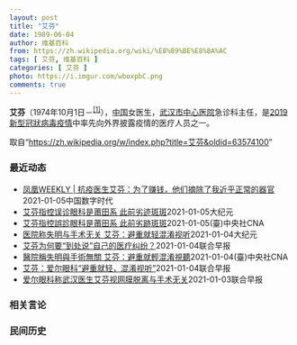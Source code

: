 ```yaml
---
layout: post
title: "艾芬"
date: 1989-06-04
author: 维基百科
from: https://zh.wikipedia.org/wiki/%E8%89%BE%E8%8A%AC
tags: [ 艾芬, 维基百科 ]
categories: [ 艾芬 ]
photo: https://i.imgur.com/wboxpbC.png
comments: true
---
```

<div class="mw-parser-output"><p><b>艾芬</b>（1974年10月1日－<sup id="cite_ref-1" class="reference"><a href="#cite_note-1">[1]</a></sup>），<a href="/wiki/%E4%B8%AD%E5%9B%BD" class="mw-redirect" title="中国">中国</a>女医生，<a href="/wiki/%E6%AD%A6%E6%B1%89%E5%B8%82%E4%B8%AD%E5%BF%83%E5%8C%BB%E9%99%A2" title="武汉市中心医院">武汉市中心医院</a>急诊科主任，是<a href="/wiki/2019%E6%96%B0%E5%9E%8B%E5%86%A0%E7%8B%80%E7%97%85%E6%AF%92%E7%96%AB%E6%83%85" class="mw-redirect" title="2019新型冠狀病毒疫情">2019新型冠狀病毒疫情</a>中率先向外界披露疫情的医疗人员之一。
</p>
</div><noscript><img src="//zh.wikipedia.org/wiki/Special:CentralAutoLogin/start?type=1x1" alt="" title="" width="1" height="1" style="border: none; position: absolute;"></noscript>
<div class="printfooter">取自“<a dir="ltr" href="https://zh.wikipedia.org/w/index.php?title=艾芬&amp;oldid=63574100">https://zh.wikipedia.org/w/index.php?title=艾芬&amp;oldid=63574100</a>”</div><div id="recent-news"><h3>最近动态</h3><ul><li><a href="https://nodebe4.github.io/waimei/2021-01-05/%E5%87%A4%E5%87%B0WEEKLY-%E6%8A%97%E7%96%AB%E5%8C%BB%E7%94%9F%E8%89%BE%E8%8A%AC-%E4%B8%BA%E4%BA%86%E8%B5%9A%E9%92%B1-%E4%BB%96%E4%BB%AC%E6%91%98%E9%99%A4%E4%BA%86%E6%88%91%E8%BF%91%E4%B9%8E%E6%AD%A3%E5%B8%B8%E7%9A%84%E5%99%A8%E5%AE%98" title="凤凰WEEKLY | 抗疫医生艾芬：为了赚钱，他们摘除了我近乎正常的器官—— 作者：米利暗 夏二 2020年12月30日，大多数人都沉浸在喜迎新年的欢乐中，但有一个医生，她却快乐不起来。 她就是...">凤凰WEEKLY | 抗疫医生艾芬：为了赚钱，他们摘除了我近乎正常的器官</a><time>2021-01-05</time><a class="tag">中国数字时代</a></li>
<li><a href="https://nodebe4.github.io/waimei/2021-01-05/%E8%89%BE%E8%8A%AC%E6%8C%87%E6%8E%A7%E8%AF%AF%E8%AF%8A%E7%9C%BC%E7%A7%91%E6%98%AF%E8%8E%86%E7%94%B0%E7%B3%BB-%E6%AD%A4%E5%89%8D%E5%8A%A3%E8%BF%B9%E6%96%91%E6%96%91" title="艾芬指控误诊眼科是莆田系 此前劣迹斑斑—— 【大纪元2021年01月06日讯】武汉肺炎疫情“发哨人”艾芬医师遭误诊导致右眼失明后，直指负责诊疗的湖北爱尔眼科医院属于“莆田系”医院，再度唤起部分中...">艾芬指控误诊眼科是莆田系 此前劣迹斑斑</a><time>2021-01-05</time><a class="tag">大纪元</a></li>
<li><a href="https://nodebe4.github.io/waimei/2021-01-05/%E8%89%BE%E8%8A%AC%E6%8C%87%E6%8E%A7%E8%AA%A4%E8%A8%BA%E7%9C%BC%E7%A7%91%E6%98%AF%E8%8E%86%E7%94%B0%E7%B3%BB-%E6%AD%A4%E5%89%8D%E5%8A%A3%E8%B7%A1%E6%96%91%E6%96%91" title="艾芬指控誤診眼科是莆田系 此前劣跡斑斑—— （中央社記者邱國強北京5日電）武漢肺炎疫情「發哨人」艾芬醫師遭誤診導致右眼失明後，直指負責診療的湖北愛爾眼科醫院屬於「莆田系」醫院，再度喚起部分中國民...">艾芬指控誤診眼科是莆田系 此前劣跡斑斑</a><time>2021-01-05</time><a class="tag">(臺)中央社CNA</a></li>
<li><a href="https://nodebe4.github.io/waimei/2021-01-04/%E5%8C%BB%E9%99%A2%E7%A7%B0%E5%A4%B1%E6%98%8E%E4%B8%8E%E6%89%8B%E6%9C%AF%E6%97%A0%E5%85%B3-%E8%89%BE%E8%8A%AC-%E9%81%BF%E9%87%8D%E5%B0%B1%E8%BD%BB%E6%B7%B7%E6%B7%86%E8%A7%86%E5%90%AC" title="医院称失明与手术无关 艾芬：避重就轻混淆视听—— 【大纪元2021年01月04日讯】针对中国武汉中心医院急诊科主任艾芬遭误诊导致右眼失明，治疗的爱尔眼科医院今天声称，艾芬的失明与手术“无直接关联...">医院称失明与手术无关 艾芬：避重就轻混淆视听</a><time>2021-01-04</time><a class="tag">大纪元</a></li>
<li><a href="https://nodebe4.github.io/waimei/2021-01-04/%E8%89%BE%E8%8A%AC%E4%B8%BA%E4%BD%95%E8%A6%81-%E5%88%B0%E5%A4%84%E8%AF%B4-%E8%87%AA%E5%B7%B1%E7%9A%84%E5%8C%BB%E7%96%97%E7%BA%A0%E7%BA%B7" title="艾芬为何要“到处说”自己的医疗纠纷？—— 艾芬声称在一家民营眼科医院接受白内障手术后视网膜脱离。（艾芬微博） 被称为冠病疫情“发哨人”的武汉医生艾芬，从元旦前夕起“到处说”，声称在一家民营眼科医...">艾芬为何要“到处说”自己的医疗纠纷？</a><time>2021-01-04</time><a class="tag">联合早报</a></li>
<li><a href="https://nodebe4.github.io/waimei/2021-01-04/%E9%86%AB%E9%99%A2%E7%A8%B1%E5%A4%B1%E6%98%8E%E8%88%87%E6%89%8B%E8%A1%93%E7%84%A1%E9%97%9C-%E8%89%BE%E8%8A%AC-%E9%81%BF%E9%87%8D%E5%B0%B1%E8%BC%95%E6%B7%B7%E6%B7%86%E8%A6%96%E8%81%BD" title="醫院稱失明與手術無關 艾芬：避重就輕混淆視聽—— （中央社記者邱國強北京4日電）針對中國武漢中心醫院急診科主任艾芬遭誤診導致右眼失明，治療的愛爾眼科醫院今天聲稱，艾芬的失明與手術「無直接關聯」。...">醫院稱失明與手術無關 艾芬：避重就輕混淆視聽</a><time>2021-01-04</time><a class="tag">(臺)中央社CNA</a></li>
<li><a href="https://nodebe4.github.io/waimei/2021-01-04/%E8%89%BE%E8%8A%AC-%E7%88%B1%E5%B0%94%E7%9C%BC%E7%A7%91-%E9%81%BF%E9%87%8D%E5%B0%B1%E8%BD%BB-%E6%B7%B7%E6%B7%86%E8%A7%86%E5%90%AC" title="艾芬：爱尔眼科“避重就轻，混淆视听”—— 艾芬表示自己从未见过今天爱尔眼科公布的三张照片，对爱尔眼科的回应并不买账。（互联网） 爱尔眼科医院今天（1月4日）通过其官方微博发布关于武汉市中心医院急...">艾芬：爱尔眼科“避重就轻，混淆视听”</a><time>2021-01-04</time><a class="tag">联合早报</a></li>
<li><a href="https://nodebe4.github.io/waimei/2021-01-03/%E7%88%B1%E5%B0%94%E7%9C%BC%E7%A7%91%E7%A7%B0%E6%AD%A6%E6%B1%89%E5%8C%BB%E7%94%9F%E8%89%BE%E8%8A%AC%E8%A7%86%E7%BD%91%E8%86%9C%E8%84%B1%E7%A6%BB%E4%B8%8E%E6%89%8B%E6%9C%AF%E6%97%A0%E5%85%B3" title="爱尔眼科称武汉医生艾芬视网膜脱离与手术无关—— 武汉抗议医生艾芬上周发文透露自己在爱尔眼科接受白内障手术后，右眼近乎失明。（微博） 曾在冠病疫情暴发之初向同事发出预警的武汉市中心医院急诊科主任艾...">爱尔眼科称武汉医生艾芬视网膜脱离与手术无关</a><time>2021-01-03</time><a class="tag">联合早报</a></li>
</ul></div><div id="open-opinion"><h3>相关言论</h3><ul></ul></div><div id="mjls-record"><h3>民间历史</h3><ul></ul></div>